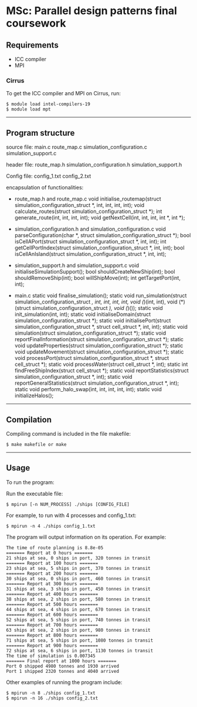 # MSc: Parallel design patterns final coursework

## Requirements

* ICC compiler
* MPI

### Cirrus

To get the ICC compiler and MPI on Cirrus, run:

```console
$ module load intel-compilers-19
$ module load mpt
```

---

## Program structure

source file: main.c route_map.c simulation_configuration.c simulation_support.c

header file: route_map.h simulation_configuration.h simulation_support.h 

Config file: config_1.txt config_2.txt

encapsulation of functionalities:

* route_map.h and route_map.c
void initialise_routemap(struct simulation_configuration_struct *, int, int, int, int);
void calculate_routes(struct simulation_configuration_struct *);
int generate_route(int, int, int, int);
void getNextCell(int, int, int, int *, int *);

* simulation_configuration.h and simulation_configuration.c
void parseConfiguration(char *, struct simulation_configuration_struct *);
bool isCellAPort(struct simulation_configuration_struct *, int, int);
int getCellPortIndex(struct simulation_configuration_struct *, int, int);
bool isCellAnIsland(struct simulation_configuration_struct *, int, int);

* simulation_support.h and simulation_support.c
void initialiseSimulationSupport();
bool shouldCreateNewShip(int);
bool shouldRemoveShip(int);
bool willShipMove(int);
int getTargetPort(int, int);

* main.c
static void finalise_simulation();
static void run_simulation(struct simulation_configuration_struct *, int, int, int, int, void (*)(int, int), void (*)(struct simulation_configuration_struct *), void (*)());
static void init_simulation(int, int);
static void initialiseDomain(struct simulation_configuration_struct *);
static void initialisePort(struct simulation_configuration_struct *, struct cell_struct *, int, int);
static void simulation(struct simulation_configuration_struct *);
static void reportFinalInformation(struct simulation_configuration_struct *);
static void updateProperties(struct simulation_configuration_struct *);
static void updateMovement(struct simulation_configuration_struct *);
static void processPort(struct simulation_configuration_struct *, struct cell_struct *);
static void processWater(struct cell_struct *, int);
static int findFreeShipIndex(struct cell_struct *);
static void reportStatistics(struct simulation_configuration_struct *, int);
static void reportGeneralStatistics(struct simulation_configuration_struct *, int);
static void perform_halo_swap(int, int, int, int, int);
static void initializeHalos();

---

## Compilation

Compiling command is included in the file makefile:

```console
$ make makefile or make
```

---

## Usage

To run the program:


Run the executable file:

```console
$ mpirun [-n NUM_PROCESS] ./ships [CONFIG_FILE]
```

For example, to run with 4 processes and config_1.txt:

```console
$ mpirun -n 4 ./ships config_1.txt 
```

The program will output information on its operation. For example:

```
The time of route planning is 8.8e-05
======= Report at 0 hours =======
21 ships at sea, 0 ships in port, 320 tonnes in transit
======= Report at 100 hours =======
23 ships at sea, 5 ships in port, 370 tonnes in transit
======= Report at 200 hours =======
30 ships at sea, 0 ships in port, 460 tonnes in transit
======= Report at 300 hours =======
31 ships at sea, 3 ships in port, 450 tonnes in transit
======= Report at 400 hours =======
38 ships at sea, 2 ships in port, 580 tonnes in transit
======= Report at 500 hours =======
44 ships at sea, 4 ships in port, 670 tonnes in transit
======= Report at 600 hours =======
52 ships at sea, 5 ships in port, 740 tonnes in transit
======= Report at 700 hours =======
63 ships at sea, 2 ships in port, 980 tonnes in transit
======= Report at 800 hours =======
71 ships at sea, 5 ships in port, 1080 tonnes in transit
======= Report at 900 hours =======
72 ships at sea, 6 ships in port, 1130 tonnes in transit
The time of simulation is 0.007345
======= Final report at 1000 hours =======
Port 0 shipped 4980 tonnes and 1930 arrived
Port 1 shipped 2320 tonnes and 4040 arrived
```

Other examples of running the program include:

```console
$ mpirun -n 8 ./ships config_1.txt
$ mpirun -n 16 ./ships config_2.txt
```


